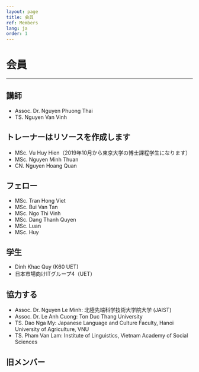 ```yaml
---
layout: page
title: 会員
ref: Members
lang: ja
order: 1
---
```

# 会員
---

## 講師
* Assoc. Dr. Nguyen Phuong Thai
* TS. Nguyen Van Vinh

## トレーナーはリソースを作成します
* MSc. Vu Huy Hien（2019年10月から東京大学の博士課程学生になります）
* MSc. Nguyen Minh Thuan
* CN. Nguyen Hoang Quan

## フェロー
* MSc. Tran Hong Viet
* MSc. Bui Van Tan
* MSc. Ngo Thi Vinh
* MSc. Dang Thanh Quyen
* MSc. Luan
* MSc. Huy

## 学生
* Dinh Khac Quy (K60 UET)
* 日本市場向けITグループ4（UET）

## 協力する
* Assoc. Dr. Nguyen Le Minh: 北陸先端科学技術大学院大学 (JAIST)
* Assoc. Dr. Le Anh Cuong: Ton Duc Thang University
* TS. Dao Nga My: Japanese Language and Culture Faculty, Hanoi University of Agriculture, VNU
* TS. Pham Van Lam: Institute of Linguistics, Vietnam Academy of Social Sciences

## 旧メンバー
